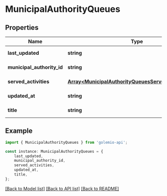 # MunicipalAuthorityQueues


## Properties

Name | Type | Description | Notes
------------ | ------------- | ------------- | -------------
**last_updated** | **string** |  | [default to undefined]
**municipal_authority_id** | **string** |  | [default to undefined]
**served_activities** | [**Array&lt;MunicipalAuthorityQueuesServedActivitiesInner&gt;**](MunicipalAuthorityQueuesServedActivitiesInner.md) |  | [default to undefined]
**updated_at** | **string** |  | [default to undefined]
**title** | **string** |  | [default to undefined]

## Example

```typescript
import { MunicipalAuthorityQueues } from 'golemio-api';

const instance: MunicipalAuthorityQueues = {
    last_updated,
    municipal_authority_id,
    served_activities,
    updated_at,
    title,
};
```

[[Back to Model list]](../README.md#documentation-for-models) [[Back to API list]](../README.md#documentation-for-api-endpoints) [[Back to README]](../README.md)
